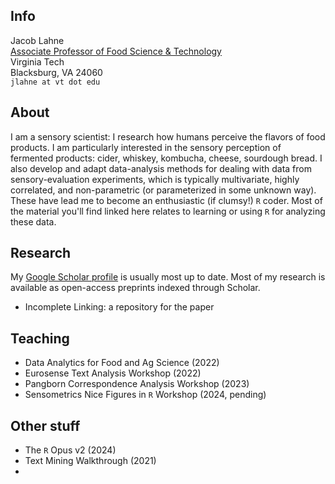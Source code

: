 ## Info

Jacob Lahne  
[Associate Professor of Food Science & Technology](https://www.fst.vt.edu/aboutus/faculty/jlahne.html)  
Virginia Tech  
Blacksburg, VA 24060  
`jlahne at vt dot edu`  

## About

I am a sensory scientist: I research how humans perceive the flavors of food products.  I am particularly interested in the sensory perception of fermented products: cider, whiskey, kombucha, cheese, sourdough bread.  I also develop and adapt data-analysis methods for dealing with data from sensory-evaluation experiments, which is typically multivariate, highly correlated, and non-parametric (or parameterized in some unknown way).  These have lead me to become an enthusiastic (if clumsy!) `R` coder.  Most of the material you'll find linked here relates to learning or using `R` for analyzing these data.

## Research

My [Google Scholar profile](https://scholar.google.com/citations?user=f-3bd00AAAAJ&hl=en) is usually most up to date.  Most of my research is available as open-access preprints indexed through Scholar.  

- Incomplete Linking: a repository for the paper


## Teaching

- Data Analytics for Food and Ag Science (2022)
- Eurosense Text Analysis Workshop (2022)
- Pangborn Correspondence Analysis Workshop (2023)
- Sensometrics Nice Figures in `R` Workshop (2024, pending)

## Other stuff

- The `R` Opus v2 (2024)
- Text Mining Walkthrough (2021)
- 
